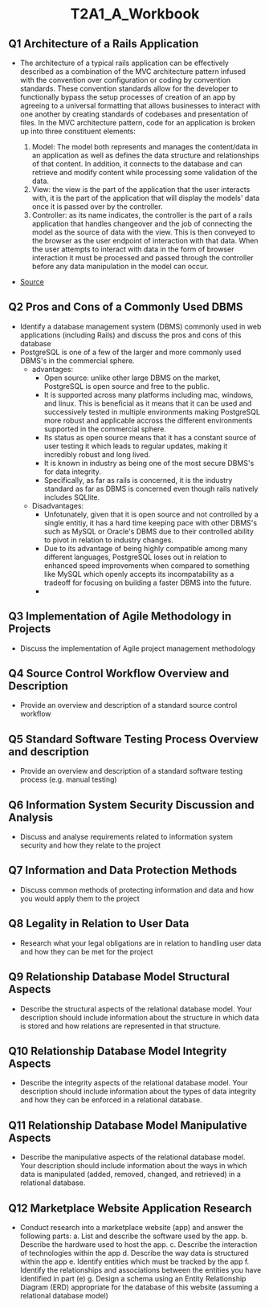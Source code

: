  # <div align="center"> T2A1_A_Workbook </div>

## Q1 Architecture of a Rails Application
- The architecture of a typical rails application can be effectively described as a combination of the MVC architecture pattern infused with the convention over configuration or coding by convention standards. These convention standards allow for the developer to functionally bypass the setup processes of creation of an app by agreeing to a universal formatting that allows businesses to interact with one another by creating standards of codebases and presentation of files. In the MVC architecture pattern, code for an application is broken up into three constituent elements: 
    1. Model: The model both represents and manages the content/data in an application as well as defines the data structure and relationships of that content. In addition, it connects to the database and can retrieve and modify content while processing some validation of the data.
    2. View: the view is the part of the application that the user interacts with, it is the part of the application that will display the models' data once it is passed over by the controller. 
    3. Controller: as its name indicates, the controller is the part of a rails application that handles changeover and the job of connecting the model as the source of data with the view. This is then conveyed to the browser as the user endpoint of interaction with that data. When the user attempts to interact with data in the form of browser interaction it must be processed and passed through the controller before any data manipulation in the model can occur. 

- [Source](https://ait.instructure.com/courses/3520/pages/mvc?module_item_id=272763)

## Q2 Pros and Cons of a Commonly Used DBMS
- Identify a database management system (DBMS) commonly used in web applications (including Rails) and discuss the pros and cons of this database
- PostgreSQL is one of a few of the larger and more commonly used DBMS's in the commercial sphere. 
    - advantages: 
      - Open source: unlike other large DBMS on the market, PostgreSQL is open source and free to the public. 
      - It is supported across many platforms including mac, windows, and linux. This is beneficial as it means that it can be used and successively tested in multiple environments making PostgreSQL more robust and applicable accross the different environments supported in the commercial sphere. 
      - Its status as open source means that it has a constant source of user testing it which leads to regular updates, making it incredibly robust and long lived. 
      - It is known in industry as being one of the most secure DBMS's for data integrity. 
      - Specifically, as far as rails is concerned, it is the industry standard as far as DBMS is concerned even though rails natively includes SQLlite.
    - Disadvantages:
      - Unfotunately, given that it is open source and not controlled by a single entitiy, it has a hard time keeping pace with other DBMS's such as MySQL or Oracle's DBMS due to their controlled ability to pivot in relation to industry changes. 
      - Due to its advantage of being highly compatible among many different languages, PostgreSQL loses out in relation to enhanced speed improvements when compared to something like MySQL which openly accepts its incompatability as a tradeoff for focusing on building a faster DBMS into the future. 
      - 

## Q3 Implementation of Agile Methodology in Projects
- Discuss the implementation of Agile project management methodology

## Q4 Source Control Workflow Overview and Description
- Provide an overview and description of a standard source control workflow

## Q5 Standard Software Testing Process Overview and description
- Provide an overview and description of a standard software testing process (e.g. manual testing)

## Q6 Information System Security Discussion and Analysis
- Discuss and analyse requirements related to information system security and how they relate to the project

## Q7 Information and Data Protection Methods
- Discuss common methods of protecting information and data and how you would apply them to the project

## Q8 Legality in Relation to User Data
- Research what your legal obligations are in relation to handling user data and how they can be met for the project

## Q9 Relationship Database Model Structural Aspects
- Describe the structural aspects of the relational database model. Your description should include information about the structure in which data is stored and how relations are represented in that structure.

## Q10 Relationship Database Model Integrity Aspects
- Describe the integrity aspects of the relational database model. Your description should include information about the types of data integrity and how they can be enforced in a relational database.

## Q11 Relationship Database Model Manipulative Aspects
- Describe the manipulative aspects of the relational database model. Your description should include information about the ways in which data is manipulated (added, removed, changed, and retrieved) in a relational database.

## Q12 Marketplace Website Application Research
- Conduct research into a marketplace website (app) and answer the following parts:  a. List and describe the software used by the app.
  b. Describe the hardware used to host the app.
  c. Describe the interaction of technologies within the app
  d. Describe the way data is structured within the app
  e. Identify entities which must be tracked by the app
  f. Identify the relationships and associations between the entities you have identified in part (e)
  g. Design a schema using an Entity Relationship Diagram (ERD) appropriate for the database of this website (assuming a relational database model)